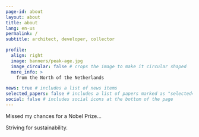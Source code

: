 ```yaml
---
page-id: about
layout: about
title: about
lang: en-us
permalink: /
subtitle: architect, developer, collector

profile:
  align: right
  image: banners/peak-age.jpg
  image_circular: false # crops the image to make it circular shaped
  more_info: >
    from the North of the Netherlands

news: true # includes a list of news items
selected_papers: false # includes a list of papers marked as "selected={true}"
social: false # includes social icons at the bottom of the page
---
```


<!--
SPDX-FileCopyrightText: 2024 EJ Broerse

SPDX-License-Identifier: CC-BY-NC-SA-4.0
-->

Missed my chances for a Nobel Prize...

Striving for sustainability.
